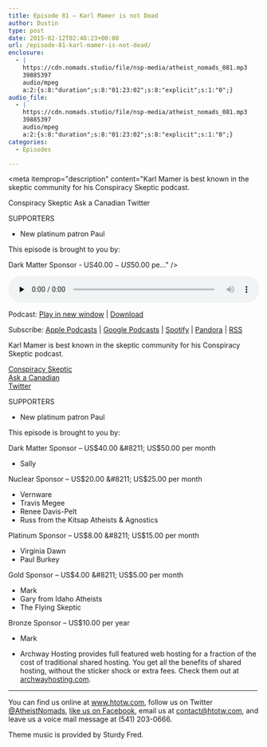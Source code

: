 ```yaml
---
title: Episode 81 – Karl Mamer is not Dead
author: Dustin
type: post
date: 2015-02-12T02:48:23+00:00
url: /episode-81-karl-mamer-is-not-dead/
enclosure:
  - |
    https://cdn.nomads.studio/file/nsp-media/atheist_nomads_081.mp3
    39885397
    audio/mpeg
    a:2:{s:8:"duration";s:8:"01:23:02";s:8:"explicit";s:1:"0";}
audio_file:
  - |
    https://cdn.nomads.studio/file/nsp-media/atheist_nomads_081.mp3
    39885397
    audio/mpeg
    a:2:{s:8:"duration";s:8:"01:23:02";s:8:"explicit";s:1:"0";}
categories:
  - Episodes

---
```

<div itemscope itemtype="http://schema.org/AudioObject">
  <meta itemprop="name" content="Episode 81 &#8211; Karl Mamer is not Dead" />
  
  <meta itemprop="uploadDate" content="2015-02-11T19:48:23-07:00" />
  
  <meta itemprop="encodingFormat" content="audio/mpeg" />
  
  <meta itemprop="duration" content="PT1H23M02S" />
  
  <meta itemprop="description" content="Karl Mamer is best known in the skeptic community for his Conspiracy Skeptic podcast.

Conspiracy Skeptic
Ask a Canadian
Twitter

SUPPORTERS

* New platinum patron Paul

This episode is brought to you by:

Dark Matter Sponsor - US$40.00 - US$50.00 pe..." />
  
  <meta itemprop="contentUrl" content="https://dts.podtrac.com/redirect.mp3/cdn.nomads.studio/file/nsp-media/atheist_nomads_081.mp3" />
  
  <meta itemprop="contentSize" content="38.0" />
  </p> 
  
  <div class="powerpress_player" id="powerpress_player_8336">
    <audio class="wp-audio-shortcode" id="audio-5157-80" preload="none" style="width: 100%;" controls="controls"><source type="audio/mpeg" src="https://dts.podtrac.com/redirect.mp3/cdn.nomads.studio/file/nsp-media/atheist_nomads_081.mp3?_=80" /><a href="https://dts.podtrac.com/redirect.mp3/cdn.nomads.studio/file/nsp-media/atheist_nomads_081.mp3">https://dts.podtrac.com/redirect.mp3/cdn.nomads.studio/file/nsp-media/atheist_nomads_081.mp3</a></audio>
  </div>
</div>

<p class="powerpress_links powerpress_links_mp3">
  Podcast: <a href="https://dts.podtrac.com/redirect.mp3/cdn.nomads.studio/file/nsp-media/atheist_nomads_081.mp3" class="powerpress_link_pinw" target="_blank" title="Play in new window" onclick="return powerpress_pinw('https://htotw.com/?powerpress_pinw=5157-podcast');" rel="nofollow">Play in new window</a> | <a href="https://dts.podtrac.com/redirect.mp3/cdn.nomads.studio/file/nsp-media/atheist_nomads_081.mp3" class="powerpress_link_d" title="Download" rel="nofollow" download="atheist_nomads_081.mp3">Download</a>
</p>

<p class="powerpress_links powerpress_subscribe_links">
  Subscribe: <a href="https://podcasts.apple.com/us/podcast/humanists-take-on-the-world/id530050098?mt=2&ls=1" class="powerpress_link_subscribe powerpress_link_subscribe_itunes" target="_blank" title="Subscribe on Apple Podcasts" rel="nofollow">Apple Podcasts</a> | <a href="https://www.google.com/podcasts?feed=aHR0cDovL2F0aGVpc3Rub21hZHMubGlic3luLmNvbS9yc3M%3D" class="powerpress_link_subscribe powerpress_link_subscribe_googleplay" target="_blank" title="Subscribe on Google Podcasts" rel="nofollow">Google Podcasts</a> | <a href="https://open.spotify.com/show/3LzK2xZGike6Tc1GEMtMbr?si=LieN9SNuTpq96smuaUsH8A" class="powerpress_link_subscribe powerpress_link_subscribe_spotify" target="_blank" title="Subscribe on Spotify" rel="nofollow">Spotify</a> | <a href="https://www.pandora.com/podcast/atheist-nomads/PC:10122?corr=62071012&part=ug" class="powerpress_link_subscribe powerpress_link_subscribe_pandora" target="_blank" title="Subscribe on Pandora" rel="nofollow">Pandora</a> | <a href="https://htotw.com/feed/podcast/" class="powerpress_link_subscribe powerpress_link_subscribe_rss" target="_blank" title="Subscribe via RSS" rel="nofollow">RSS</a>
</p>

Karl Mamer is best known in the skeptic community for his Conspiracy Skeptic podcast.

<a href="http://www.yrad.com/cs/" target="blank" rel="noopener">Conspiracy Skeptic</a>  
<a href="http://askacanadian.org/" target="_blank" rel="noopener">Ask a Canadian</a>  
<a href="https://twitter.com/thepornstache" target="_blank" rel="noopener">Twitter</a>

SUPPORTERS

* New platinum patron Paul

This episode is brought to you by:

Dark Matter Sponsor &#8211; US$40.00 &#8211; US$50.00 per month  
* Sally

Nuclear Sponsor &#8211; US$20.00 &#8211; US$25.00 per month  
* Vernware  
* Travis Megee  
* Renee Davis-Pelt  
* Russ from the Kitsap Atheists & Agnostics

Platinum Sponsor – US$8.00 &#8211; US$15.00 per month  
* Virginia Dawn  
* Paul Burkey

Gold Sponsor – US$4.00 &#8211; US$5.00 per month  
* Mark  
* Gary from Idaho Atheists  
* The Flying Skeptic

Bronze Sponsor &#8211; US$10.00 per year  
* Mark

* Archway Hosting provides full featured web hosting for a fraction of the cost of traditional shared hosting. You get all the benefits of shared hosting, without the sticker shock or extra fees. Check them out at <a href="http://archwayhosting.com/" target="_blank" rel="noopener">archwayhosting.com</a>.

<hr width="500" />

You can find us online at <a href="https://www.htotw.com/" target="_blank" rel="noopener">www.htotw.com</a>, follow us on Twitter <a href="https://twitter.com/AtheistNomads" target="_blank" rel="noopener">@AtheistNomads</a>, <a href="https://htotw.com/facebook" target="_blank" rel="noopener">like us on Facebook</a>, email us at <contact@htotw.com>, and leave us a voice mail message at (541) 203-0666.

Theme music is provided by Sturdy Fred.
